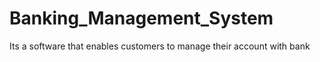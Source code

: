 # Banking_Management_System
Its a software that enables customers to manage their account with bank
